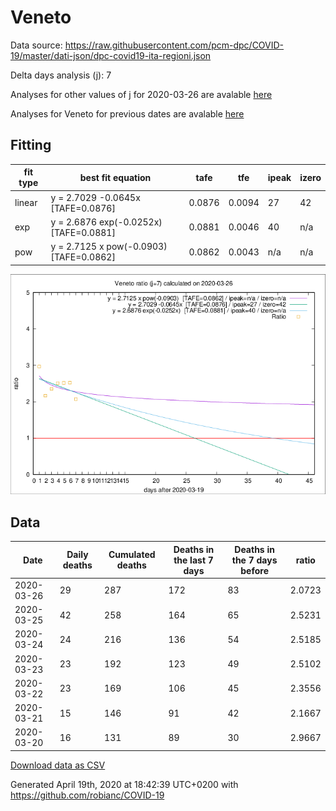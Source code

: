 # Veneto

Data source: https://raw.githubusercontent.com/pcm-dpc/COVID-19/master/dati-json/dpc-covid19-ita-regioni.json

Delta days analysis (j): 7

Analyses for other values of j for 2020-03-26 are avalable [here](../2020-03-26/README.md)

Analyses for Veneto for previous dates are avalable [here](../README.md)

## Fitting 
|fit type|best fit equation|tafe|tfe|ipeak|izero|
|-------|-----|--------|------|---|---|
|linear|y = 2.7029 -0.0645x  [TAFE=0.0876]|0.0876|0.0094|27|42|
|exp|y = 2.6876 exp(-0.0252x)  [TAFE=0.0881]|0.0881|0.0046|40|n/a|
|pow|y = 2.7125 x pow(-0.0903)  [TAFE=0.0862]|0.0862|0.0043|n/a|n/a|

![Plot](COVID-19_veneto_j7_2020-03-26.png)

## Data
|Date|Daily deaths|Cumulated deaths|Deaths in the last 7 days|Deaths in the 7 days before|ratio|
|----|----------|-----------|-------|--------------------|-----|
|2020-03-26|29|287|172|83|2.0723|
|2020-03-25|42|258|164|65|2.5231|
|2020-03-24|24|216|136|54|2.5185|
|2020-03-23|23|192|123|49|2.5102|
|2020-03-22|23|169|106|45|2.3556|
|2020-03-21|15|146|91|42|2.1667|
|2020-03-20|16|131|89|30|2.9667|

[Download data as CSV](COVID-19_veneto_j7_2020-03-26.csv)

Generated April 19th, 2020 at 18:42:39 UTC+0200 with https://github.com/robianc/COVID-19
